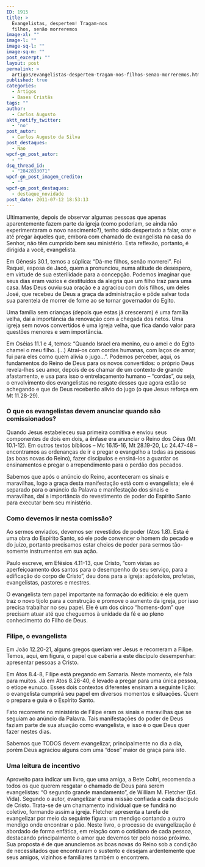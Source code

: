 ```yaml
---
ID: 1915
title: >
  Evangelistas, despertem! Tragam-nos
  filhos, senão morreremos
image-xl: ""
image-l: ""
image-sq-l: ""
image-sq-m: ""
post_excerpt: ""
layout: post
permalink: >
  artigos/evangelistas-despertem-tragam-nos-filhos-senao-morreremos.html
published: true
categories:
  - Artigos
  - Bases Cristãs
tags: ""
author:
  - Carlos Augusto
aktt_notify_twitter:
  - 'no'
post_autor:
  - Carlos Augusto da Silva
post_destaques:
  - Nao
wpcf-gn_post_autor:
  - ""
dsq_thread_id:
  - "2842833071"
wpcf-gn_post_imagem_credito:
  - ""
wpcf-gn_post_destaques:
  - destaque_novidade
post_date: 2011-07-12 18:53:13
---
```

Ultimamente, depois de observar algumas pessoas que apenas aparentemente fazem parte da igreja (como poderiam, se ainda não experimentaram o novo nascimento?), tenho sido despertado a falar, orar e até pregar àqueles que, embora com chamado de evangelista na casa do Senhor, não têm cumprido bem seu ministério. Esta reflexão, portanto, é dirigida a você, evangelista.

Em Gênesis 30.1, temos a súplica: “Dá-me filhos, senão morrerei”. Foi Raquel, esposa de Jacó, quem a pronunciou, numa atitude de desespero, em virtude de sua esterilidade para a concepção. Podemos imaginar que seus dias eram vazios e destituídos da alegria que um filho traz para uma casa. Mas Deus ouviu sua oração e a agraciou com dois filhos, um deles José, que recebeu de Deus a graça da administração e pôde salvar toda sua parentela de morrer de fome ao se tornar governador do Egito.

Uma família sem crianças (depois que estas já cresceram) é uma família velha, daí a importância da renovação com a chegada dos netos. Uma igreja sem novos convertidos é uma igreja velha, que fica dando valor para questões menores e sem importância.

Em Oséias 11.1 e 4, temos: “Quando Israel era menino, eu o amei e do Egito chamei o meu filho. (...) Atraí-os com cordas humanas, com laços de amor; fui para eles como quem alivia o jugo...”. Podemos perceber, aqui, os fundamentos do Reino de Deus para os novos convertidos: o próprio Deus revela-lhes seu amor, depois de os chamar de um contexto de grande afastamento, e usa para isso o entrelaçamento humano – “cordas”, ou seja, o envolvimento dos evangelistas no resgate desses que agora estão se achegando e que de Deus receberão alívio do jugo (o que Jesus reforça em Mt 11.28-29).
<h3>O que os evangelistas devem anunciar quando são comissionados?</h3>
Quando Jesus estabeleceu sua primeira comitiva e enviou seus componentes de dois em dois, a ênfase era anunciar o Reino dos Céus (Mt 10.1-12). Em outros textos bíblicos – Mc 16.15-16, Mt 28.19-20, Lc 24.47-48 – encontramos as ordenanças de ir e pregar o evangelho a todas as pessoas (as boas novas do Reino), fazer discípulos e ensiná-los a guardar os ensinamentos e pregar o arrependimento para o perdão dos pecados.

Sabemos que após o anúncio do Reino, aconteceram os sinais e maravilhas, logo a graça desta manifestação está com o evangelista; ele é separado para o anúncio da Palavra e manifestação dos sinais e maravilhas, daí a importância do revestimento de poder do Espírito Santo para executar bem seu ministério.
<h3>Como devemos ir nesta comissão?</h3>
Ao sermos enviados, devemos ser revestidos de poder (Atos 1.8). Esta é uma obra do Espírito Santo, só ele pode convencer o homem do pecado e do juízo, portanto precisamos estar cheios de poder para sermos tão-somente instrumentos em sua ação.

Paulo escreve, em Efésios 4.11-13, que Cristo, “com vistas ao aperfeiçoamento dos santos para o desempenho do seu serviço, para a edificação do corpo de Cristo”, deu dons para a igreja: apóstolos, profetas, evangelistas, pastores e mestres.

O evangelista tem papel importante na formação do edifício: é ele quem traz o novo tijolo para a construção e promove o aumento da igreja, por isso precisa trabalhar no seu papel. Ele é um dos cinco “homens-dom” que precisam atuar até que cheguemos à unidade da fé e ao pleno conhecimento do Filho de Deus.
<h3>Filipe, o evangelista</h3>
Em João 12.20-21, alguns gregos queriam ver Jesus e recorreram a Filipe. Temos, aqui, em figura, o papel que caberia a este discípulo desempenhar: apresentar pessoas a Cristo.

Em Atos 8.4-8, Filipe está pregando em Samaria. Neste momento, ele fala para muitos. Já em Atos 8.26-40, é levado a pregar para uma única pessoa, o etíope eunuco. Esses dois contextos diferentes ensinam a seguinte lição: o evangelista cumprirá seu papel em diversos momentos e situações. Quem o prepara e guia é o Espírito Santo.

Fato recorrente no ministério de Filipe eram os sinais e maravilhas que se seguiam ao anúncio da Palavra. Tais manifestações do poder de Deus faziam parte de sua atuação como evangelista, e isso é o que Deus quer fazer nestes dias.

Sabemos que TODOS devem evangelizar, principalmente no dia a dia, porém Deus agraciou alguns com uma “dose” maior de graça para isto.
<h3>Uma leitura de incentivo</h3>
Aproveito para indicar um livro, que uma amiga, a Bete Coltri, recomenda a todos os que querem resgatar o chamado de Deus para serem evangelistas: “O segundo grande mandamento”, de William M. Fletcher (Ed. Vida). Segundo o autor, evangelizar é uma missão confiada a cada discípulo de Cristo. Trata-se de um chamamento individual que se fundirá no coletivo, formando assim a igreja. Fletcher apresenta a tarefa de evangelizar por meio da seguinte figura: um mendigo contando a outro mendigo onde encontrar o pão. Neste livro, o processo de evangelização é abordado de forma enfática, em relação com o cotidiano de cada pessoa, destacando principalmente o amor que devemos ter pelo nosso próximo. Sua proposta é de que anunciemos as boas novas do Reino sob a condição de necessitados que encontraram o sustento e desejam ardentemente que seus amigos, vizinhos e familiares também o encontrem.